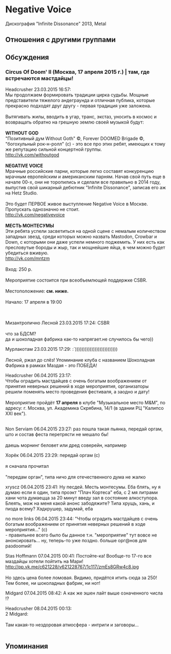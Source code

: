 # Negative Voice

Дискография
"Infinite Dissonance" 2013, Metal

## Отношения с другими группами


## Обсуждения

### Circus Of Doom' II (Москва, 17 апреля 2015 г.) | там, где встречаются мастдайцы!

Headcrusher 23.03.2015 16:57:
<BR>Мы продолжаем формировать традиции цирка судьбы. Мощные представители тяжелого андеграунда и отличная публика, которые прекрасно подходят друг другу - первая традиция уже заложена.<BR><BR>Вытягивать жилы, вводить в угар, транс, экстаз, уносить в космос и возвращать обратно на грешную землю своей музыкой будут:<BR><BR><B>WITHOUT GOD</B><BR>"Позитивный дум Without Goth" &copy;, Forever DOOMED Brigade &copy;, "богохульный рок-н-ролл" (с) - это все про этих ребят, имеющих к тому же репутацию сильной концертной группы.<BR><A HREF="http://vk.com/withoutgod" TARGET="_blank">http://vk.com/withoutgod</A><BR><BR><B>NEGATIVE VOICE</B><BR>Мрачные российские парни, которые легко составят конкуренцию мрачным европейским и американским парням. Начав свой путь еще в начале 00-х, они не торопились и сделали все правильно в 2014 году, выпустив свой шикарный дебютник "Infinite Dissonance", записав его аж на Hetz Studio.<BR><BR>Это будет ПЕРВОЕ живое выступление Negative Voice в Москве. Пропускать однозначно не стоит.<BR><A HREF="http://vk.com/negativevoice" TARGET="_blank">http://vk.com/negativevoice</A><BR><BR><B>МЕСТЬ МОНТЕСУМЫ</B><BR>Эти ребята успели засветиться на одной сцене с немалым количеством западных звезд, среди которых можно назвать Mastodon, Crowbar и Down, с которыми они даже успели немного поджемить. У них есть как пресловутые бороды и жыр, так и мощнейшие яйца, в чем можно будет убедиться вживую.<BR><A HREF="http://vk.com/mntzm" TARGET="_blank">http://vk.com/mntzm</A><BR><BR>Вход: 250 р.<BR><BR>Мероприятие состоится при всеобъемлющей поддержке CSBR.<BR><BR>Местоположение: <B>см. ниже.</B><BR><BR>Начало: 17 апреля в 19:00<BR><BR><BR>

Мизантропично Лесной 23.03.2015 17:24:
CSBR<BR><BR>что за БДСМ?<BR>да и шоколадная фабрика как-то напрягает.не случилось бы чего))

Муpлакотам 23.03.2015 17:29:
:`))))))))))))))))))))))))))<BR><BR>Лесной, ржал до слёз! Упоминание клуба с названием Шоколадная Фабрика в рамках Маздая - это ПОБЕДА!

Headcrusher 06.04.2015 23:17:
<BR>Чтобы оградить мастдайцев с очень богатым воображением от принятия неверных решений в ходе мероприятия, организаторы решили поменять место проведения фестиваля, а заодно и дату!<BR><BR>Мероприятие пройдёт <B>17 апреля</B> в клубе "Музыкальное место M&M", по адресу: г. Москва, ул. Академика Скрябина, 14/1 (в здании РЦ "Калипсо XXI век").<BR><BR>

Non Serviam 06.04.2015 23:27:
раз пошла такая пьянка, передай оргам, што и состав феста перетрясти не мешало бы!<BR><BR>даешь морнинг беловет или дред соверейн, например

Хорёк 06.04.2015 23:29:
передай оргам (с)<BR><BR>я сначала прочитал<BR><BR>"передам орган", типа ничо для отечественного дума не жалко

xryscz 06.04.2015 23:41:
Ну песдей. Месть монтесумы. Еба блять, ну я думаю если я один, типа проэкт "Плач Кортеса"  еба, с 2 мя литрами хани чота думаецца за 20 минут введу зал в состояние алкоступора. Блеять, мож на меня какой анонс забодяжите? Типа хрущъ, хань, и пизда всему? Хэдкрушер, задумай, еба

no more links 06.04.2015 23:44:
"Чтобы оградить мастдайцев с очень богатым воображением от принятия неверных решений в ходе мероприятия..." (с)<BR>- правильнее всего было бы данное т.н. "мероприятие" тут вовсе не анонсировать... ну, теперь-то уже поздно. больше орг@нов для разdoomий! 

Stas Hoffmann 07.04.2015 00:41:
Постойте-ка! Вообще-то 17-го все маздайцы хотели пойтить на Мари!<BR><A HREF="http://pp.vk.me/c621228/v621228767/1c117/zmEs8GRw4c8.jpg" TARGET="_blank">http://pp.vk.me/c621228/v621228767/1c117/zmEs8GRw4c8.jpg</A><BR><BR>Но здесь цена более ломовая. Видимо, придётся итить сюда за 250! Тем более, ни шоколадных фабрик, ни нот!

Midgard 07.04.2015 08:42:
А как же эшен лайт выше означенного числа !?

Headcrusher 08.04.2015 00:13:
<BR>2 Midgard:<BR><BR>Там какая-то нездоровая атмосфера - интриги и заговоры...<BR><BR>



## Упоминания

